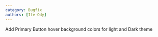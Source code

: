 ```yaml
---
category: Bugfix
authors: [Ife-Ody]
---
```


Add Primary Button hover background colors for light and Dark theme
